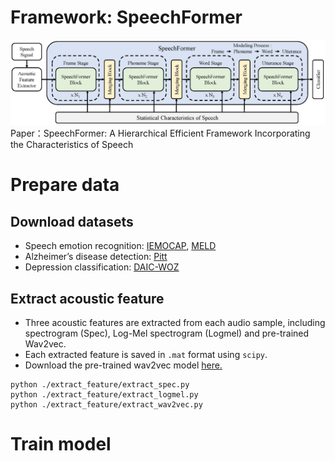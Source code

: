 # Framework: SpeechFormer
![SpeechFormer](./figures/framework.png)
Paper：SpeechFormer: A Hierarchical Efficient Framework Incorporating the Characteristics of Speech

# Prepare data
## Download datasets
* Speech emotion recognition: [IEMOCAP](https://sail.usc.edu/iemocap/index.html), [MELD](https://affective-meld.github.io/)  
* Alzheimer’s disease detection: [Pitt](https://dementia.talkbank.org/)  
* Depression classification: [DAIC-WOZ](https://dcapswoz.ict.usc.edu/)  

## Extract acoustic feature
* Three acoustic features are extracted from each audio sample, including spectrogram (Spec), Log-Mel spectrogram (Logmel) and pre-trained Wav2vec.  
* Each extracted feature is saved in `.mat` format using `scipy`.  
* Download the pre-trained wav2vec model [here.](https://github.com/pytorch/fairseq/blob/main/examples/wav2vec)
```
python ./extract_feature/extract_spec.py
python ./extract_feature/extract_logmel.py
python ./extract_feature/extract_wav2vec.py
```

# Train model


